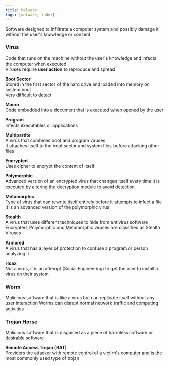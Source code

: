 ```yaml
---
title: Malware
tags: [malware, index]
---
```


Software designed to infiltrate a computer system and possibly damage it without the user's knowledge or consent

### Virus
Code that runs on the machine without the user's knowledge and infects the computer when executed  
Viruses require **user action** to reproduce and spread

**Boot Sector**  
Stored in the first sector of the hard drive and loaded into memory on system boot  
Very difficult to detect

**Macro**  
Code embedded into a document that is executed when opened by the user

**Program**  
Infects executables or applications

**Multipartite**  
A virus that combines boot and program viruses  
It attaches itself to the boot sector and system files before attacking other files

**Encrypted**  
Uses cipher to encrypt the content of itself

**Polymorphic**  
Advanced version of an encrypted virus that changes itself every time it is executed by altering the decryption module to avoid detection

**Metamorphic**  
Type of virus that can rewrite itself entirely before it attempts to infect a file  
It is an advanced version of the polymorphic virus

**Stealth**  
A virus that uses different techniques to hide from antivirus software  
Encrypted, Polymorphic and Metamorphic viruses are classified as Stealth Viruses

**Armored**  
A virus that has a layer of protection to confuse a program or person analyzing it

**Hoax**  
Not a virus, it is an attempt (Social Engineering) to get the user to install a virus on their system

### Worm
Malicious software that is like a virus but can replicate itself without any user interaction 
Worms can disrupt normal network traffic and computing activities

### Trojan Horse
Malicious software that is disguised as a piece of harmless software or desirable software

**Remote Access Trojan (RAT)**  
Providers the attacker with remote control of a victim's computer and is the most commonly used type of trojan